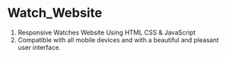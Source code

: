 # Watch_Website

1. Responsive Watches Website Using HTML CSS & JavaScript
2. Compatible with all mobile devices and with a beautiful and pleasant user interface.
